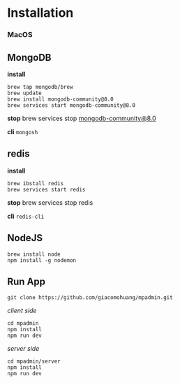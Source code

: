 # Installation

### MacOS 
## MongoDB
**install**
```
brew tap mongodb/brew
brew update
brew install mongodb-community@8.0
brew services start mongodb-community@8.0
```
**stop**
brew services stop mongodb-community@8.0

**cli**
`mongosh`

## redis
**install**
```
brew ibstall redis
brew services start redis
```
**stop**
brew services stop redis

**cli**
`redis-cli`


## NodeJS
```
brew install node
npm install -g nodemon
```

## Run App
```
git clone https://github.com/giacomohuang/mpadmin.git
```
*client side*
```
cd mpadmin
npm install
npm run dev
```

*server side*
```
cd mpadmin/server
npm install
npm run dev
```